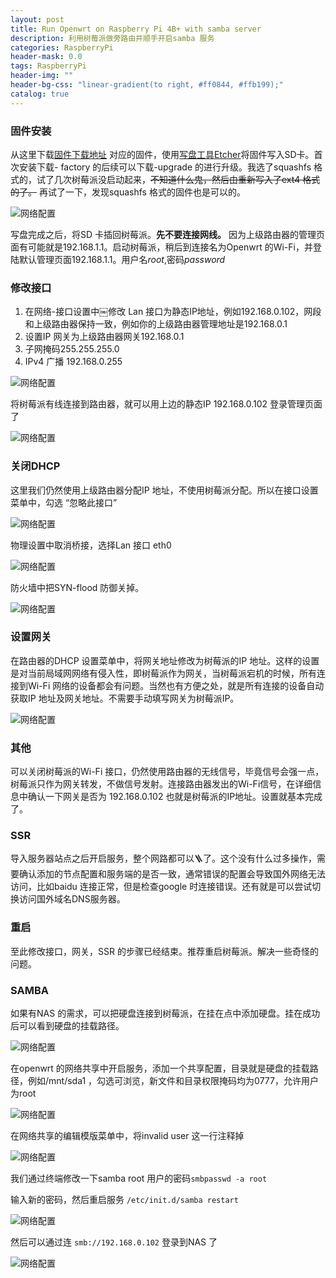 ```yaml
---
layout: post
title: Run Openwrt on Raspberry Pi 4B+ with samba server
description: 利用树莓派做旁路由并顺手开启samba 服务
categories: RaspberryPi
header-mask: 0.0
tags: RaspberryPi
header-img: ""
header-bg-css: "linear-gradient(to right, #ff0844, #ffb199);"
catalog: true
---
```


### 固件安装

从这里下载[固件下载地址](https://openwrt.cc/releases/targets/bcm27xx/bcm2711/) 对应的固件，使用[写盘工具Etcher](https://github.com/balena-io/etcher)将固件写入SD卡。首次安装下载- factory 的后续可以下载-upgrade 的进行升级。我选了squashfs 格式的，试了几次树莓派没启动起来，~~不知道什么鬼，然后由重新写入了ext4 格式的了。~~ 再试了一下，发现squashfs 格式的固件也是可以的。

![网络配置](https://9dic.com/images/post/2022/Xnip2022-06-12_22-26-14.jpg)

写盘完成之后，将SD 卡插回树莓派。**先不要连接网线。** 因为上级路由器的管理页面有可能就是192.168.1.1。启动树莓派，稍后到连接名为Openwrt 的Wi-Fi，并登陆默认管理页面192.168.1.1。用户名*root*,密码*password* 

### 修改接口

1. 在网络-接口设置中￼修改 Lan 接口为静态IP地址，例如192.168.0.102，网段和上级路由器保持一致，例如你的上级路由器管理地址是192.168.0.1
2. 设置IP 网关为上级路由器网关192.168.0.1
3. 子网掩码255.255.255.0
4. IPv4 广播 192.168.0.255

![网络配置](https://9dic.com/images/post/2022/Xnip2022-08-17_20-33-40.jpg)

将树莓派有线连接到路由器，就可以用上边的静态IP 192.168.0.102 登录管理页面了

![网络配置](https://9dic.com/images/post/2022/Xnip2022-06-12_22-13-36.jpg)

### 关闭DHCP
这里我们仍然使用上级路由器分配IP 地址，不使用树莓派分配。所以在接口设置菜单中，勾选 “忽略此接口”

![网络配置](https://9dic.com/images/post/2022/Xnip2022-08-17_20-14-16)

物理设置中取消桥接，选择Lan 接口 eth0

![网络配置](https://9dic.com/images/post/2022/Xnip2022-06-12_22-16-13.jpg)

防火墙中把SYN-flood 防御关掉。

![网络配置](https://9dic.com/images/post/2022/Xnip2022-08-17_20-27-04.jpg)

### 设置网关
在路由器的DHCP 设置菜单中，将网关地址修改为树莓派的IP 地址。这样的设置是对当前局域网网络有侵入性，即树莓派作为网关，当树莓派宕机的时候，所有连接到Wi-Fi 网络的设备都会有问题。当然也有方便之处，就是所有连接的设备自动获取IP 地址及网关地址。不需要手动填写网关为树莓派IP。

![网络配置](https://9dic.com/images/post/2022/Xnip2022-08-17_20-18-27.jpg)

### 其他
可以关闭树莓派的Wi-Fi 接口，仍然使用路由器的无线信号，毕竟信号会强一点，树莓派只作为网关转发，不做信号发射。连接路由器发出的Wi-Fi信号，在详细信息中确认一下网关是否为 192.168.0.102 也就是树莓派的IP地址。设置就基本完成了。
### SSR

导入服务器站点之后开启服务，整个网路都可以🪜了。这个没有什么过多操作，需要确认添加的节点配置和服务端的是否一致，通常错误的配置会导致国外网络无法访问，比如baidu 连接正常，但是检查google 时连接错误。还有就是可以尝试切换访问国外域名DNS服务器。

### 重启
至此修改接口，网关，SSR 的步骤已经结束。推荐重启树莓派。解决一些奇怪的问题。

### SAMBA

如果有NAS 的需求，可以把硬盘连接到树莓派，在挂在点中添加硬盘。挂在成功后可以看到硬盘的挂载路径。

![网络配置](https://9dic.com/images/post/2022/Xnip2022-06-12_22-19-46.jpg)

在openwrt 的网络共享中开启服务，添加一个共享配置，目录就是硬盘的挂载路径，例如/mnt/sda1 ，勾选可浏览，新文件和目录权限掩码均为0777，允许用户为root

![网络配置](https://9dic.com/images/post/2022/Xnip2022-06-12_22-18-16.jpg)

在网络共享的编辑模版菜单中，将invalid user 这一行注释掉

![网络配置](https://9dic.com/images/post/2022/Xnip2022-06-12_22-35-54.jpg)

我们通过终端修改一下samba root 用户的密码`smbpasswd -a root`

输入新的密码，然后重启服务 `/etc/init.d/samba restart`

![网络配置](https://9dic.com/images/post/2022/Xnip2022-06-12_22-21-44.jpg)

然后可以通过连 `smb://192.168.0.102` 登录到NAS 了

![网络配置](https://9dic.com/images/post/2022/Xnip2022-06-12_22-23-26.jpg)